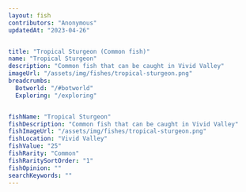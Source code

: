 ```yaml
---
layout: fish
contributors: "Anonymous"
updatedAt: "2023-04-26"


title: "Tropical Sturgeon (Common fish)"
name: "Tropical Sturgeon"
description: "Common fish that can be caught in Vivid Valley"
imageUrl: "/assets/img/fishes/tropical-sturgeon.png"
breadcrumbs:
  Botworld: "/#botworld"
  Exploring: "/exploring"


fishName: "Tropical Sturgeon"
fishDescription: "Common fish that can be caught in Vivid Valley"
fishImageUrl: "/assets/img/fishes/tropical-sturgeon.png"
fishLocation: "Vivid Valley"
fishValue: "25"
fishRarity: "Common"
fishRaritySortOrder: "1"
fishOpinion: ""
searchKeywords: ""
---
```


